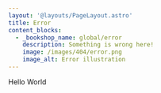 ```yaml
---
layout: '@layouts/PageLayout.astro'
title: Error
content_blocks:
  - _bookshop_name: global/error
    description: Something is wrong here!
    image: /images/404/error.png
    image_alt: Error illustration
---
```

<p>Hello World</p>